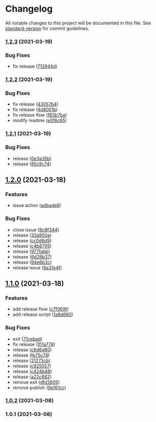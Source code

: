 # Changelog

All notable changes to this project will be documented in this file. See [standard-version](https://github.com/conventional-changelog/standard-version) for commit guidelines.

### [1.2.3](https://github.com/wmoai/wmoai-tesuto/compare/v1.2.2...v1.2.3) (2021-03-19)


### Bug Fixes

* fix release ([712944d](https://github.com/wmoai/wmoai-tesuto/commit/712944d8b612f492aeff502799809f098ed12955))

### [1.2.2](https://github.com/wmoai/wmoai-tesuto/compare/v1.2.1...v1.2.2) (2021-03-19)


### Bug Fixes

* fix release ([43057b4](https://github.com/wmoai/wmoai-tesuto/commit/43057b4327feb2738acacb37666192e8691b9f32))
* fix release ([4d8001b](https://github.com/wmoai/wmoai-tesuto/commit/4d8001bbad5748022090cdce157ae92315fd8bee))
* fix release flow ([f83b7ba](https://github.com/wmoai/wmoai-tesuto/commit/f83b7ba8fda027a533ebb2c95616df29b056fe4a))
* modify readme ([e0f6c65](https://github.com/wmoai/wmoai-tesuto/commit/e0f6c6574ec8dda091edf1023550d035b4fec0ed))

### [1.2.1](https://github.com/wmoai/wmoai-tesuto/compare/v1.2.0...v1.2.1) (2021-03-19)


### Bug Fixes

* release ([0e3a35b](https://github.com/wmoai/wmoai-tesuto/commit/0e3a35bfdf52c58ac278209189bcc45b097f80e5))
* release ([85c9c74](https://github.com/wmoai/wmoai-tesuto/commit/85c9c7455a01f50db93c512b153c18851dbf8e67))

## [1.2.0](https://github.com/wmoai/wmoai-tesuto/compare/v1.1.0...v1.2.0) (2021-03-18)


### Features

* issue action ([adbade6](https://github.com/wmoai/wmoai-tesuto/commit/adbade60a71c1aa2da6059c8db5fae7119706c1a))


### Bug Fixes

* close issue ([8c8f344](https://github.com/wmoai/wmoai-tesuto/commit/8c8f344a3f4c1658d0bc6dd630d3fd8f5ad01e66))
* release ([33a950a](https://github.com/wmoai/wmoai-tesuto/commit/33a950aa2de4548374a8d0e9490c3edbad691c89))
* release ([cc0d6d9](https://github.com/wmoai/wmoai-tesuto/commit/cc0d6d91db391970d71a7f8c0c0c0c4a7cfe9cf6))
* release ([c4b8795](https://github.com/wmoai/wmoai-tesuto/commit/c4b87958265e4128bacaa3f9634116c1dd1d6377))
* release ([977fabb](https://github.com/wmoai/wmoai-tesuto/commit/977fabb1a0608c5dab1898769da8900b2bb3ef32))
* release ([6d28b37](https://github.com/wmoai/wmoai-tesuto/commit/6d28b37551f3c1e63861cbd305e5953f185e3b3f))
* release ([94e6b3c](https://github.com/wmoai/wmoai-tesuto/commit/94e6b3c76ab9fc724e3b31bc8b173e81b3b9ca93))
* release issue ([8a31e4f](https://github.com/wmoai/wmoai-tesuto/commit/8a31e4f36606011e40c87d5fe6803bd7c85c05b6))

## [1.1.0](https://github.com/wmoai/wmoai-tesuto/compare/v1.0.2...v1.1.0) (2021-03-18)


### Features

* add release flow ([c7f069f](https://github.com/wmoai/wmoai-tesuto/commit/c7f069ff6ed3b1af9430c2145c90222c9184d959))
* add release script ([1a8d660](https://github.com/wmoai/wmoai-tesuto/commit/1a8d6602c1c085621e3af5e4240e4bb3f2d2b2c7))


### Bug Fixes

* exit ([71cebad](https://github.com/wmoai/wmoai-tesuto/commit/71cebad2f39b8897d69976d3200f9c5d6f2bd5f7))
* fix release ([1f7a778](https://github.com/wmoai/wmoai-tesuto/commit/1f7a778e6d492be6cd391076bfeb19f9dfd95ad9))
* release ([c8d6d60](https://github.com/wmoai/wmoai-tesuto/commit/c8d6d60340b0bb7ba28b8cb1a97b419660bf04e0))
* release ([fe75c78](https://github.com/wmoai/wmoai-tesuto/commit/fe75c78d044eba945fcd3862ca3720627bd02a40))
* release ([21273cb](https://github.com/wmoai/wmoai-tesuto/commit/21273cb90fd2e05056a0a5fe0c68b0a9b417bc71))
* release ([c925557](https://github.com/wmoai/wmoai-tesuto/commit/c925557a3fd15048ee79d48f36b47ed69c0bda80))
* release ([c424b48](https://github.com/wmoai/wmoai-tesuto/commit/c424b48f3a79aa490c04103182307907ce258a82))
* release ([a22c882](https://github.com/wmoai/wmoai-tesuto/commit/a22c8822cfda0b32c39b64fca8e1ef464ab1fd00))
* remove exit ([dfd3805](https://github.com/wmoai/wmoai-tesuto/commit/dfd380500fa49ad837b8850126e783dd5c69405d))
* remove publish ([9e161cc](https://github.com/wmoai/wmoai-tesuto/commit/9e161cc4fedd8db359395dcaf6282f9ba624760b))

### [1.0.2](///compare/v1.0.1...v1.0.2) (2021-03-08)

### 1.0.1 (2021-03-08)
